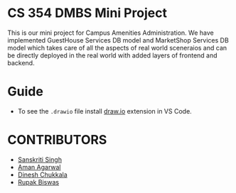 # CS 354 DMBS Mini Project
This is our mini project for Campus Amenities Administration. We have implemented GuestHouse Services DB model and MarketShop Services DB model which takes care of all the aspects of real world sceneraios and can be directly deployed in the real world with added layers of frontend and backend.
# Guide
- To see the `.drawio` file install [draw.io](https://marketplace.visualstudio.com/items?itemName=hediet.vscode-drawio) extension in VS Code.

# CONTRIBUTORS
- [Sanskriti Singh](https://github.com/Sanskritiq)
- [Aman Agarwal](https://github.com/AmanAgr6697)
- [Dinesh Chukkala](https://github.com/HumanChwan)
- [Rupak Biswas](https://github.com/RupakBiswas-2304)

